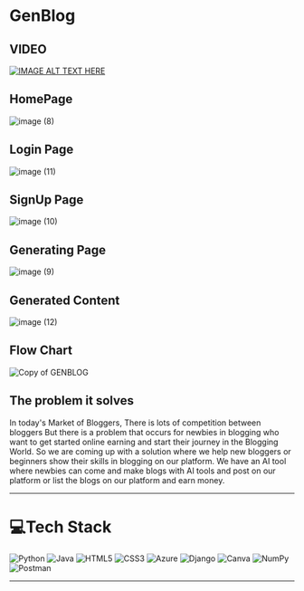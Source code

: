 # GenBlog

## VIDEO

[![IMAGE ALT TEXT HERE](https://github.com/user-attachments/assets/d33e9d65-c363-43d2-8f5f-ec234288dcc1)](https://www.youtube.com/watch?v=CEcS8J4hYB0)



## HomePage

![image (8)](https://github.com/user-attachments/assets/ec10e617-a61f-40b6-b17f-1a4b75a6deba)




## Login Page

![image (11)](https://github.com/user-attachments/assets/72b04e2b-183c-487b-b962-be4411cb58cb)


## SignUp Page

![image (10)](https://github.com/user-attachments/assets/fcb4fd8c-1f8b-4836-b96f-b0edcddc9c91)



## Generating Page

![image (9)](https://github.com/user-attachments/assets/59b55cc6-615a-4437-b157-8b99db6b2f9f)



## Generated Content

![image (12)](https://github.com/user-attachments/assets/d51287bc-2d2b-4dd1-9bd4-2fb785249fc8)



## Flow Chart

![Copy of GENBLOG](https://github.com/user-attachments/assets/3a1bb6b2-92a4-42fa-9464-17d2089cbef2)


## The problem it solves

In today's Market of Bloggers, There is lots of competition between bloggers But there is a problem that occurs for newbies in blogging who want to get started online earning and start their journey in the Blogging World. So we are coming up with a solution where we help new bloggers or beginners show their skills in blogging on our platform. We have an AI tool where newbies can come and make blogs with AI tools and post on our platform or list the blogs on our platform and earn money.

---

# 💻Tech Stack
![Python](https://img.shields.io/badge/python-3670A0?style=for-the-badge&logo=python&logoColor=ffdd54) ![Java](https://img.shields.io/badge/java-%23ED8B00.svg?style=for-the-badge&logo=java&logoColor=white) ![HTML5](https://img.shields.io/badge/html5-%23E34F26.svg?style=for-the-badge&logo=html5&logoColor=white) ![CSS3](https://img.shields.io/badge/css3-%231572B6.svg?style=for-the-badge&logo=css3&logoColor=white) ![Azure](https://img.shields.io/badge/azure-%230072C6.svg?style=for-the-badge&logo=azure-devops&logoColor=white) ![Django](https://img.shields.io/badge/django-%23092E20.svg?style=for-the-badge&logo=django&logoColor=white)  ![Canva](https://img.shields.io/badge/Canva-%2300C4CC.svg?style=for-the-badge&logo=Canva&logoColor=white) ![NumPy](https://img.shields.io/badge/numpy-%23013243.svg?style=for-the-badge&logo=numpy&logoColor=white)  ![Postman](https://img.shields.io/badge/Postman-FF6C37?style=for-the-badge&logo=postman&logoColor=white) 


---






